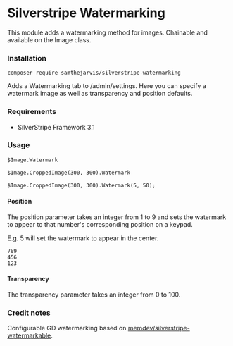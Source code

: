 Silverstripe Watermarking
=========================

This module adds a watermarking method for images. Chainable and available on the Image class.


### Installation

```
composer require samthejarvis/silverstripe-watermarking
```

Adds a Watermarking tab to /admin/settings. Here you can specify a watermark image as well as transparency and position defaults.

### Requirements
- SilverStripe Framework 3.1


### Usage

```html
$Image.Watermark

$Image.CroppedImage(300, 300).Watermark

$Image.CroppedImage(300, 300).Watermark(5, 50);
```

#### Position
The position parameter takes an integer from 1 to 9 and sets the watermark to appear to that number's corresponding position on a keypad.

E.g. 5 will set the watermark to appear in the center.

```
789
456
123
```

#### Transparency
The transparency parameter takes an integer from 0 to 100.


### Credit notes
Configurable GD watermarking based on [memdev/silverstripe-watermarkable](url).
